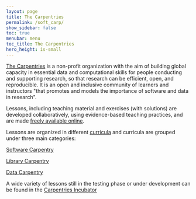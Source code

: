 ```yaml
---
layout: page
title: The Carpentries
permalink: /soft_carp/
show_sidebar: false
toc: true
menubar: menu
toc_title: The Carpentries
hero_height: is-small
---
```


[The Carpentries](https://carpentries.org) is a non-profit organization with the aim of building global capacity in essential data and 
computational skills for people conducting and supporting research, so that research can be efficient, open, and reproducible. It is 
an open and inclusive community of learners and instructors "that promotes and models the importance of software and data in research". 

Lessons, including teaching material and exercises (with solutions) are developed collaboratively, using evidence-based teaching practices, 
and are made [freely available online](https://carpentries.org/workshops-curricula/). 

Lessons are organized in different [curricula](https://carpentries.org/workshops-curricula/)
and curricula are grouped under three main categories:

[Software Carpentry](https://software-carpentry.org/lessons/)

[Library Carpentry](https://librarycarpentry.org/lessons/)

[Data Carpentry](https://datacarpentry.org/lessons/)

A wide variety of lessons still in the testing phase or under development can be found in 
the [Carpentries Incubator](https://carpentries-incubator.org/)


